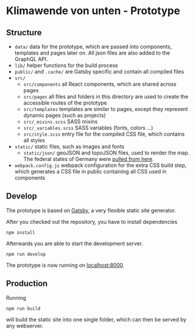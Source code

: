 # Klimawende von unten - Prototype

## Structure

- `data/` data for the prototype, which are passed into components, templates
  and pages later on. All json files are also added to the GraphQL API.
- `lib/` helper functions for the build process
- `public/` and `.cache/` are Gatsby specific and contain all compiled files
- `src/`
  - `src/components` all React components, which are shared across pages
  - `src/pages` all files and folders in this directory are used to create
    the accessible routes of the prototype
  - `src/templates` templates are similar to pages, except they represent
    dynamic pages (such as projects)
  - `src/_mixins.scss` SASS mixins
  - `src/_variables.scss` SASS variables (fonts, colors ...)
  - `src/style.scss` entry file for the compiled CSS file, which contains all
    styles
- `static/` static files, such as images and fonts
  - `static/json/` geoJSON and topoJSON files, used to render the map. The
    federal states of Germany were [pulled from here](https://github.com/isellsoap/deutschlandGeoJSON).
- `webpack.config.js` webpack configuration for the extra CSS build step, which
  generates a CSS file in public containing all CSS used in components

## Develop

The prototype is based on [Gatsby](https://www.gatsbyjs.org/), a very flexible
static site generator.

After you checked out the repository, you have to install dependencies

`npm install`

Afterwards you are able to start the development server.

`npm run develop`

The prototype is now running on [localhost:8000](http://localhost:8000/).


## Production

Running

`npm run build`

will build the static site into one single folder, which can then be served
by any webserver.
